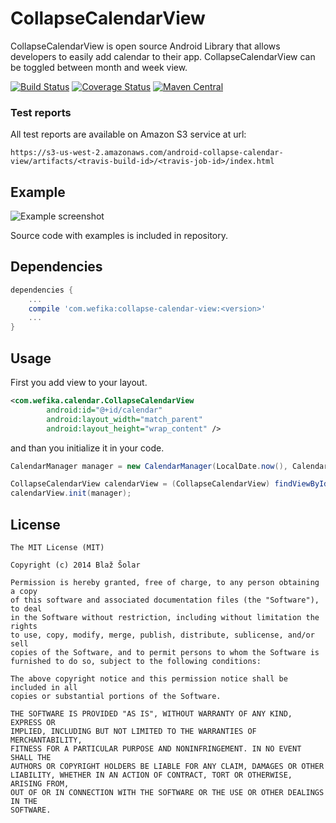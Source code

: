 CollapseCalendarView
====================

CollapseCalendarView is open source Android Library that allows developers to easily add calendar to
their app. CollapseCalendarView can be toggled between month and week view. 

[![Build Status](https://travis-ci.org/blazsolar/android-collapse-calendar-view.svg?branch=develop)](https://travis-ci.org/blazsolar/android-collapse-calendar-view)
[![Coverage Status](https://coveralls.io/repos/blazsolar/android-collapse-calendar-view/badge.png?branch=develop)](https://coveralls.io/r/blazsolar/android-collapse-calendar-view?branch=develop)
[![Maven Central](https://maven-badges.herokuapp.com/maven-central/com.wefika/collapse-calendar-view/badge.svg)](https://maven-badges.herokuapp.com/maven-central/com.wefika/collapse-calendar-view)

### Test reports
All test reports are available on Amazon S3 service at url:

    https://s3-us-west-2.amazonaws.com/android-collapse-calendar-view/artifacts/<travis-build-id>/<travis-job-id>/index.html

Example
-------
![Example screenshot](https://raw2.github.com/blazsolar/android-collapse-calendar-view/master/images/preview.gif)

Source code with examples is included in repository.

Dependencies
------------
```groovy
dependencies {
    ...
    compile 'com.wefika:collapse-calendar-view:<version>'
    ...
}
```

Usage
-----
First you add view to your layout.
```xml
<com.wefika.calendar.CollapseCalendarView
        android:id="@+id/calendar"
        android:layout_width="match_parent"
        android:layout_height="wrap_content" />
```

and than you initialize it in your code.
```java
CalendarManager manager = new CalendarManager(LocalDate.now(), CalendarManager.State.MONTH, LocalDate.now(), LocalDate.now().plusYears(1));

CollapseCalendarView calendarView = (CollapseCalendarView) findViewById(R.id.calendar);
calendarView.init(manager);
```

License
-------
    The MIT License (MIT)
    
    Copyright (c) 2014 Blaž Šolar
    
    Permission is hereby granted, free of charge, to any person obtaining a copy
    of this software and associated documentation files (the "Software"), to deal
    in the Software without restriction, including without limitation the rights
    to use, copy, modify, merge, publish, distribute, sublicense, and/or sell
    copies of the Software, and to permit persons to whom the Software is
    furnished to do so, subject to the following conditions:
    
    The above copyright notice and this permission notice shall be included in all
    copies or substantial portions of the Software.
    
    THE SOFTWARE IS PROVIDED "AS IS", WITHOUT WARRANTY OF ANY KIND, EXPRESS OR
    IMPLIED, INCLUDING BUT NOT LIMITED TO THE WARRANTIES OF MERCHANTABILITY,
    FITNESS FOR A PARTICULAR PURPOSE AND NONINFRINGEMENT. IN NO EVENT SHALL THE
    AUTHORS OR COPYRIGHT HOLDERS BE LIABLE FOR ANY CLAIM, DAMAGES OR OTHER
    LIABILITY, WHETHER IN AN ACTION OF CONTRACT, TORT OR OTHERWISE, ARISING FROM,
    OUT OF OR IN CONNECTION WITH THE SOFTWARE OR THE USE OR OTHER DEALINGS IN THE
    SOFTWARE.